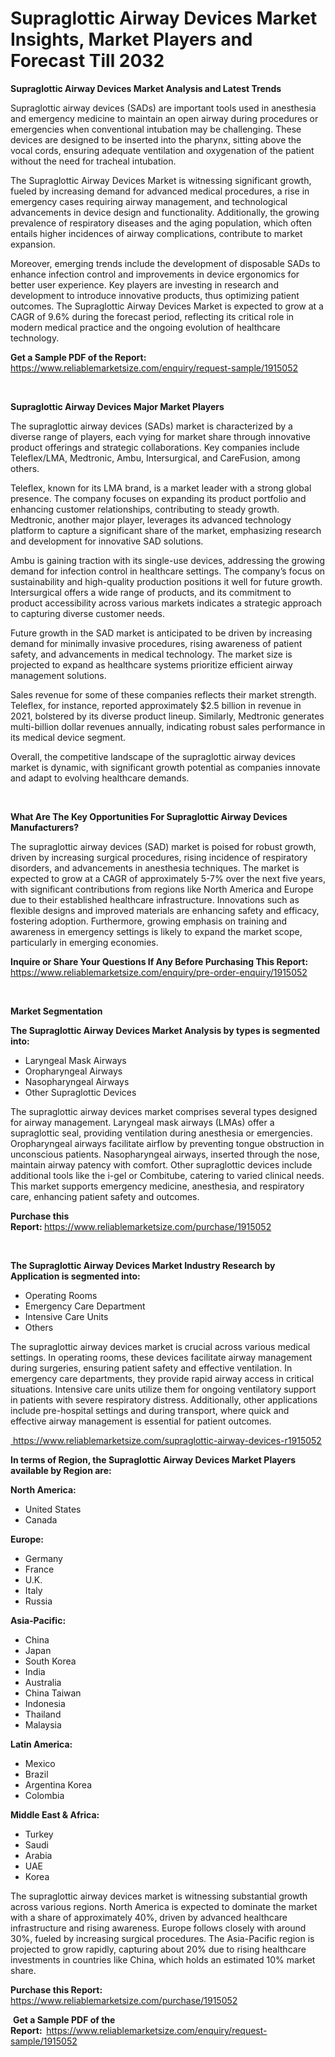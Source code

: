 <p><h1>Supraglottic Airway Devices Market Insights, Market Players and Forecast Till 2032</h1></p><p><strong>Supraglottic Airway Devices Market Analysis and Latest Trends</strong></p>
<p><p>Supraglottic airway devices (SADs) are important tools used in anesthesia and emergency medicine to maintain an open airway during procedures or emergencies when conventional intubation may be challenging. These devices are designed to be inserted into the pharynx, sitting above the vocal cords, ensuring adequate ventilation and oxygenation of the patient without the need for tracheal intubation.</p><p>The Supraglottic Airway Devices Market is witnessing significant growth, fueled by increasing demand for advanced medical procedures, a rise in emergency cases requiring airway management, and technological advancements in device design and functionality. Additionally, the growing prevalence of respiratory diseases and the aging population, which often entails higher incidences of airway complications, contribute to market expansion. </p><p>Moreover, emerging trends include the development of disposable SADs to enhance infection control and improvements in device ergonomics for better user experience. Key players are investing in research and development to introduce innovative products, thus optimizing patient outcomes. The Supraglottic Airway Devices Market is expected to grow at a CAGR of 9.6% during the forecast period, reflecting its critical role in modern medical practice and the ongoing evolution of healthcare technology.</p></p>
<p><strong>Get a Sample PDF of the Report:&nbsp;</strong> <a href="https://www.reliablemarketsize.com/enquiry/request-sample/1915052?utm_campaign=2337&utm_medium=2&utm_source=Github&utm_content=ia&utm_term=13042025&utm_id=supraglottic-airway-devices">https://www.reliablemarketsize.com/enquiry/request-sample/1915052</a></p>
<p>&nbsp;</p>
<p><strong>Supraglottic Airway Devices Major Market Players</strong></p>
<p><p>The supraglottic airway devices (SADs) market is characterized by a diverse range of players, each vying for market share through innovative product offerings and strategic collaborations. Key companies include Teleflex/LMA, Medtronic, Ambu, Intersurgical, and CareFusion, among others.</p><p>Teleflex, known for its LMA brand, is a market leader with a strong global presence. The company focuses on expanding its product portfolio and enhancing customer relationships, contributing to steady growth. Medtronic, another major player, leverages its advanced technology platform to capture a significant share of the market, emphasizing research and development for innovative SAD solutions.</p><p>Ambu is gaining traction with its single-use devices, addressing the growing demand for infection control in healthcare settings. The company’s focus on sustainability and high-quality production positions it well for future growth. Intersurgical offers a wide range of products, and its commitment to product accessibility across various markets indicates a strategic approach to capturing diverse customer needs.</p><p>Future growth in the SAD market is anticipated to be driven by increasing demand for minimally invasive procedures, rising awareness of patient safety, and advancements in medical technology. The market size is projected to expand as healthcare systems prioritize efficient airway management solutions.</p><p>Sales revenue for some of these companies reflects their market strength. Teleflex, for instance, reported approximately $2.5 billion in revenue in 2021, bolstered by its diverse product lineup. Similarly, Medtronic generates multi-billion dollar revenues annually, indicating robust sales performance in its medical device segment.</p><p>Overall, the competitive landscape of the supraglottic airway devices market is dynamic, with significant growth potential as companies innovate and adapt to evolving healthcare demands.</p></p>
<p>&nbsp;</p>
<p><strong>What Are The Key Opportunities For Supraglottic Airway Devices Manufacturers?</strong></p>
<p><p>The supraglottic airway devices (SAD) market is poised for robust growth, driven by increasing surgical procedures, rising incidence of respiratory disorders, and advancements in anesthesia techniques. The market is expected to grow at a CAGR of approximately 5-7% over the next five years, with significant contributions from regions like North America and Europe due to their established healthcare infrastructure. Innovations such as flexible designs and improved materials are enhancing safety and efficacy, fostering adoption. Furthermore, growing emphasis on training and awareness in emergency settings is likely to expand the market scope, particularly in emerging economies.</p></p>
<p><strong>Inquire or Share Your Questions If Any Before Purchasing This Report:</strong> <a href="https://www.reliablemarketsize.com/enquiry/pre-order-enquiry/1915052?utm_campaign=2337&utm_medium=2&utm_source=Github&utm_content=ia&utm_term=13042025&utm_id=supraglottic-airway-devices">https://www.reliablemarketsize.com/enquiry/pre-order-enquiry/1915052</a></p>
<p>&nbsp;</p>
<p><strong>Market Segmentation</strong></p>
<p><strong>The Supraglottic Airway Devices Market Analysis by types is segmented into:</strong></p>
<p><ul><li>Laryngeal Mask Airways</li><li>Oropharyngeal Airways</li><li>Nasopharyngeal Airways</li><li>Other Supraglottic Devices</li></ul></p>
<p><p>The supraglottic airway devices market comprises several types designed for airway management. Laryngeal mask airways (LMAs) offer a supraglottic seal, providing ventilation during anesthesia or emergencies. Oropharyngeal airways facilitate airflow by preventing tongue obstruction in unconscious patients. Nasopharyngeal airways, inserted through the nose, maintain airway patency with comfort. Other supraglottic devices include additional tools like the i-gel or Combitube, catering to varied clinical needs. This market supports emergency medicine, anesthesia, and respiratory care, enhancing patient safety and outcomes.</p></p>
<p><strong>Purchase this Report:&nbsp;</strong><a href="https://www.reliablemarketsize.com/purchase/1915052?utm_campaign=2337&utm_medium=2&utm_source=Github&utm_content=ia&utm_term=13042025&utm_id=supraglottic-airway-devices">https://www.reliablemarketsize.com/purchase/1915052</a></p>
<p>&nbsp;</p>
<p><strong>The Supraglottic Airway Devices Market Industry Research by Application is segmented into:</strong></p>
<p><ul><li>Operating Rooms</li><li>Emergency Care Department</li><li>Intensive Care Units</li><li>Others</li></ul></p>
<p><p>The supraglottic airway devices market is crucial across various medical settings. In operating rooms, these devices facilitate airway management during surgeries, ensuring patient safety and effective ventilation. In emergency care departments, they provide rapid airway access in critical situations. Intensive care units utilize them for ongoing ventilatory support in patients with severe respiratory distress. Additionally, other applications include pre-hospital settings and during transport, where quick and effective airway management is essential for patient outcomes.</p></p>
<p><a href="https://www.reliablemarketsize.com/supraglottic-airway-devices-r1915052?utm_campaign=2337&utm_medium=2&utm_source=Github&utm_content=ia&utm_term=13042025&utm_id=supraglottic-airway-devices">&nbsp;https://www.reliablemarketsize.com/supraglottic-airway-devices-r1915052</a></p>
<p><strong>In terms of Region, the Supraglottic Airway Devices Market Players available by Region are:</strong></p>
<p>
    <p> <strong> North America: </strong>
        <ul>
            <li>United States</li>
            <li>Canada</li>
        </ul>
        </p> 
    <p> <strong> Europe: </strong>
        <ul>
            <li>Germany</li>
            <li>France</li>
            <li>U.K.</li>
            <li>Italy</li>
            <li>Russia</li>
        </ul>
        </p> 
    <p> <strong> Asia-Pacific: </strong>
        <ul>
            <li>China</li>
            <li>Japan</li>
            <li>South Korea</li>
            <li>India</li>
            <li>Australia</li>
            <li>China Taiwan</li>
            <li>Indonesia</li>
            <li>Thailand</li>
            <li>Malaysia</li>
        </ul>
        </p> 
    <p> <strong> Latin America: </strong>
        <ul>
            <li>Mexico</li>
            <li>Brazil</li>
            <li>Argentina Korea</li>
            <li>Colombia</li>
        </ul>
        </p> 
    <p> <strong> Middle East & Africa: </strong>
        <ul>
            <li>Turkey</li>
            <li>Saudi</li>
            <li>Arabia</li>
            <li>UAE</li>
            <li>Korea</li>
        </ul>
    </p>
    </p>
<p><p>The supraglottic airway devices market is witnessing substantial growth across various regions. North America is expected to dominate the market with a share of approximately 40%, driven by advanced healthcare infrastructure and rising awareness. Europe follows closely with around 30%, fueled by increasing surgical procedures. The Asia-Pacific region is projected to grow rapidly, capturing about 20% due to rising healthcare investments in countries like China, which holds an estimated 10% market share.</p></p>
<p><strong>Purchase this Report: </strong><a href="https://www.reliablemarketsize.com/purchase/1915052?utm_campaign=2337&utm_medium=2&utm_source=Github&utm_content=ia&utm_term=13042025&utm_id=supraglottic-airway-devices">https://www.reliablemarketsize.com/purchase/1915052</a></p>
<p>&nbsp;<strong>Get a Sample PDF of the Report:&nbsp;&nbsp;</strong><a href="https://www.reliablemarketsize.com/enquiry/request-sample/1915052?utm_campaign=2337&utm_medium=2&utm_source=Github&utm_content=ia&utm_term=13042025&utm_id=supraglottic-airway-devices">https://www.reliablemarketsize.com/enquiry/request-sample/1915052</a></p>
<p><strong></strong></p>
<p><p></p><p></p><p></p></p>
